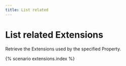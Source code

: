 ```yaml
---
title: List related
---
```


# List related Extensions

Retrieve the Extensions used by the specified Property.

{% scenario extensions.index %}
